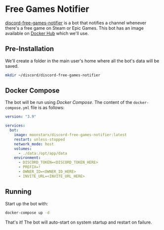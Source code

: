 # Free Games Notifier

[discord-free-games-notifier](https://github.com/moonstar-x/discord-free-games-notifier) is a bot that notifies a channel whenever there's a free game on Steam or Epic Games. This bot has an image available on [Docker Hub](https://hub.docker.com/r/moonstarx/discord-free-games-notifier) which we'll use.

## Pre-Installation

We'll create a folder in the main user's home where all the bot's data will be saved.

```bash
mkdir ~/discord/discord-free-games-notifier
```

## Docker Compose

The bot will be run using *Docker Compose*. The content of the `docker-compose.yml` file is as follows:

```yaml
version: "3.9"

services:
  bot:
    image: moonstarx/discord-free-games-notifier:latest
    restart: unless-stopped
    network_mode: host
    volumes:
      - ./data:/opt/app/data
    environment:
      - DISCORD_TOKEN=<DISCORD_TOKEN_HERE>
      - PREFIX=!
      - OWNER_ID=<OWNER_ID_HERE>
      - INVITE_URL=<INVITE_URL_HERE>
```

## Running

Start up the bot with:

```bash
docker-compose up -d
```

That's it! The bot will auto-start on system startup and restart on failure.
